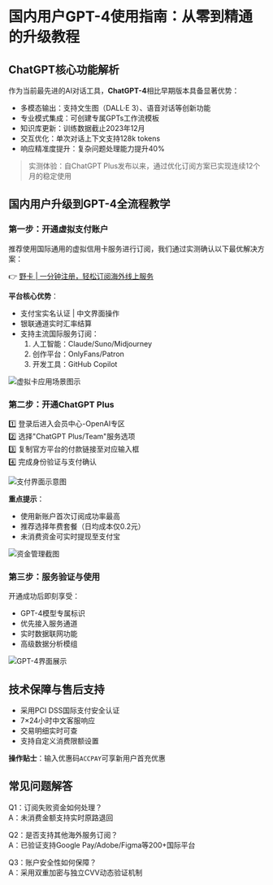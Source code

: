 # 国内用户GPT-4使用指南：从零到精通的升级教程

## ChatGPT核心功能解析
作为当前最先进的AI对话工具，**ChatGPT-4**相比早期版本具备显著优势：
- 多模态输出：支持文生图（DALL·E 3）、语音对话等创新功能
- 专业模式集成：可创建专属GPTs工作流模板
- 知识库更新：训练数据截止2023年12月
- 交互优化：单次对话上下文支持128k tokens
- 响应精准度提升：复杂问题处理能力提升40%

> 实测体验：自ChatGPT Plus发布以来，通过优化订阅方案已实现连续12个月的稳定使用

## 国内用户升级到GPT-4全流程教学

### 第一步：开通虚拟支付账户
推荐使用国际通用的虚拟信用卡服务进行订阅，我们通过实测确认以下最优解决方案：

👉 [野卡 | 一分钟注册，轻松订阅海外线上服务](https://bbtdd.com/yeka)

**平台核心优势**：
- 支付宝实名认证 | 中文界面操作
- 银联通道实时汇率结算
- 支持主流国际服务订阅：
  1. 人工智能：Claude/Suno/Midjourney 
  2. 创作平台：OnlyFans/Patron
  3. 开发工具：GitHub Copilot

![虚拟卡应用场景图示](https://bbtdd.com/wp-content/uploads/img/27559543299780.webp)

### 第二步：开通ChatGPT Plus
1️⃣ 登录后进入会员中心-OpenAI专区  
2️⃣ 选择"ChatGPT Plus/Team"服务选项  
3️⃣ 复制官方平台的付款链接至对应输入框  
4️⃣ 完成身份验证与支付确认

![支付界面示意图](https://bbtdd.com/wp-content/uploads/img/24110387249.webp)

**重点提示**：
- 使用新账户首次订阅成功率最高
- 推荐选择年费套餐（日均成本仅0.2元）
- 未消费资金可实时提现至支付宝

![资金管理截图](https://bbtdd.com/wp-content/uploads/img/61378642662254.webp)

### 第三步：服务验证与使用
开通成功后即刻享受：
- GPT-4模型专属标识
- 优先接入服务通道
- 实时数据联网功能
- 高级数据分析模组

![GPT-4界面展示](https://bbtdd.com/wp-content/uploads/img/12109459542886.webp)

## 技术保障与售后支持
- 采用PCI DSS国际支付安全认证
- 7×24小时中文客服响应
- 交易明细实时可查
- 支持自定义消费限额设置

**操作贴士**：输入优惠码`ACCPAY`可享新用户首充优惠

## 常见问题解答
Q1：订阅失败资金如何处理？  
A：未消费金额支持实时原路退回  

Q2：是否支持其他海外服务订阅？  
A：已验证支持Google Pay/Adobe/Figma等200+国际平台  

Q3：账户安全性如何保障？  
A：采用双重加密与独立CVV动态验证机制